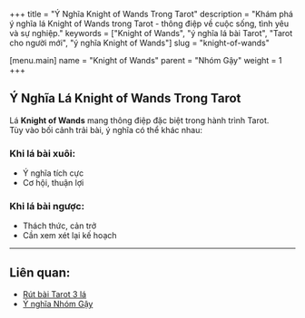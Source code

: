 +++
title = "Ý Nghĩa Knight of Wands Trong Tarot"
description = "Khám phá ý nghĩa lá Knight of Wands trong Tarot - thông điệp về cuộc sống, tình yêu và sự nghiệp."
keywords = ["Knight of Wands", "ý nghĩa lá bài Tarot", "Tarot cho người mới", "ý nghĩa Knight of Wands"]
slug = "knight-of-wands"

[menu.main]
name = "Knight of Wands"
parent = "Nhóm Gậy"
weight = 1
+++

## Ý Nghĩa Lá Knight of Wands Trong Tarot

Lá **Knight of Wands** mang thông điệp đặc biệt trong hành trình Tarot.  
Tùy vào bối cảnh trải bài, ý nghĩa có thể khác nhau:

### Khi lá bài xuôi:
- Ý nghĩa tích cực  
- Cơ hội, thuận lợi  

### Khi lá bài ngược:
- Thách thức, cản trở  
- Cần xem xét lại kế hoạch  

---

## Liên quan:
- [Rút bài Tarot 3 lá](../../)
- [Ý nghĩa Nhóm Gậy](../)
